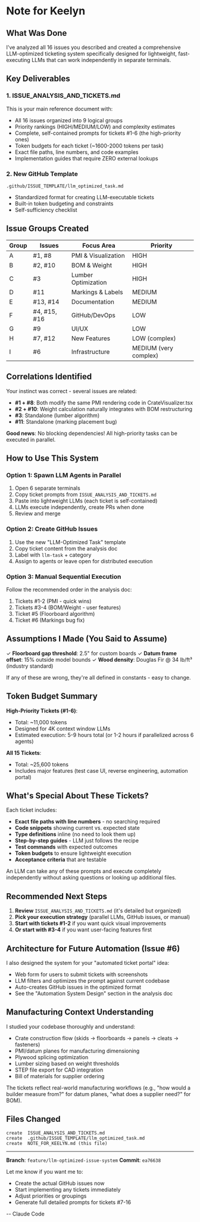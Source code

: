 # Note for Keelyn

## What Was Done

I've analyzed all 16 issues you described and created a comprehensive LLM-optimized ticketing system specifically designed for lightweight, fast-executing LLMs that can work independently in separate terminals.

## Key Deliverables

### 1. **ISSUE_ANALYSIS_AND_TICKETS.md**
This is your main reference document with:
- All 16 issues organized into 9 logical groups
- Priority rankings (HIGH/MEDIUM/LOW) and complexity estimates
- Complete, self-contained prompts for tickets #1-6 (the high-priority ones)
- Token budgets for each ticket (~1600-2000 tokens per task)
- Exact file paths, line numbers, and code examples
- Implementation guides that require ZERO external lookups

### 2. **New GitHub Template**
`.github/ISSUE_TEMPLATE/llm_optimized_task.md`
- Standardized format for creating LLM-executable tickets
- Built-in token budgeting and constraints
- Self-sufficiency checklist

## Issue Groups Created

| Group | Issues | Focus Area | Priority |
|-------|--------|------------|----------|
| A | #1, #8 | PMI & Visualization | HIGH |
| B | #2, #10 | BOM & Weight | HIGH |
| C | #3 | Lumber Optimization | HIGH |
| D | #11 | Markings & Labels | MEDIUM |
| E | #13, #14 | Documentation | MEDIUM |
| F | #4, #15, #16 | GitHub/DevOps | LOW |
| G | #9 | UI/UX | LOW |
| H | #7, #12 | New Features | LOW (complex) |
| I | #6 | Infrastructure | MEDIUM (very complex) |

## Correlations Identified

Your instinct was correct - several issues are related:
- **#1 + #8**: Both modify the same PMI rendering code in CrateVisualizer.tsx
- **#2 + #10**: Weight calculation naturally integrates with BOM restructuring
- **#3**: Standalone (lumber algorithm)
- **#11**: Standalone (marking placement bug)

**Good news**: No blocking dependencies! All high-priority tasks can be executed in parallel.

## How to Use This System

### Option 1: Spawn LLM Agents in Parallel
1. Open 6 separate terminals
2. Copy ticket prompts from `ISSUE_ANALYSIS_AND_TICKETS.md`
3. Paste into lightweight LLMs (each ticket is self-contained)
4. LLMs execute independently, create PRs when done
5. Review and merge

### Option 2: Create GitHub Issues
1. Use the new "LLM-Optimized Task" template
2. Copy ticket content from the analysis doc
3. Label with `llm-task` + category
4. Assign to agents or leave open for distributed execution

### Option 3: Manual Sequential Execution
Follow the recommended order in the analysis doc:
1. Tickets #1-2 (PMI - quick wins)
2. Tickets #3-4 (BOM/Weight - user features)
3. Ticket #5 (Floorboard algorithm)
4. Ticket #6 (Markings bug fix)

## Assumptions I Made (You Said to Assume)

✓ **Floorboard gap threshold**: 2.5" for custom boards
✓ **Datum frame offset**: 15% outside model bounds
✓ **Wood density**: Douglas Fir @ 34 lb/ft³ (industry standard)

If any of these are wrong, they're all defined in constants - easy to change.

## Token Budget Summary

**High-Priority Tickets (#1-6)**:
- Total: ~11,000 tokens
- Designed for 4K context window LLMs
- Estimated execution: 5-9 hours total (or 1-2 hours if parallelized across 6 agents)

**All 15 Tickets**:
- Total: ~25,600 tokens
- Includes major features (test case UI, reverse engineering, automation portal)

## What's Special About These Tickets?

Each ticket includes:
- **Exact file paths with line numbers** - no searching required
- **Code snippets** showing current vs. expected state
- **Type definitions** inline (no need to look them up)
- **Step-by-step guides** - LLM just follows the recipe
- **Test commands** with expected outcomes
- **Token budgets** to ensure lightweight execution
- **Acceptance criteria** that are testable

An LLM can take any of these prompts and execute completely independently without asking questions or looking up additional files.

## Recommended Next Steps

1. **Review** `ISSUE_ANALYSIS_AND_TICKETS.md` (it's detailed but organized)
2. **Pick your execution strategy** (parallel LLMs, GitHub issues, or manual)
3. **Start with tickets #1-2** if you want quick visual improvements
4. **Or start with #3-4** if you want user-facing features first

## Architecture for Future Automation (Issue #6)

I also designed the system for your "automated ticket portal" idea:
- Web form for users to submit tickets with screenshots
- LLM filters and optimizes the prompt against current codebase
- Auto-creates GitHub issues in the optimized format
- See the "Automation System Design" section in the analysis doc

## Manufacturing Context Understanding

I studied your codebase thoroughly and understand:
- Crate construction flow (skids → floorboards → panels → cleats → fasteners)
- PMI/datum planes for manufacturing dimensioning
- Plywood splicing optimization
- Lumber sizing based on weight thresholds
- STEP file export for CAD integration
- Bill of materials for supplier ordering

The tickets reflect real-world manufacturing workflows (e.g., "how would a builder measure from?" for datum planes, "what does a supplier need?" for BOM).

## Files Changed

```
create  ISSUE_ANALYSIS_AND_TICKETS.md
create  .github/ISSUE_TEMPLATE/llm_optimized_task.md
create  NOTE_FOR_KEELYN.md (this file)
```

---

**Branch**: `feature/llm-optimized-issue-system`
**Commit**: `ea76638`

Let me know if you want me to:
- Create the actual GitHub issues now
- Start implementing any tickets immediately
- Adjust priorities or groupings
- Generate full detailed prompts for tickets #7-16

-- Claude Code
